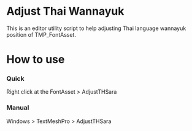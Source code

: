 # Adjust Thai Wannayuk
This is an editor utility script to help adjusting Thai language wannayuk position of TMP_FontAsset.
# How to use
### Quick
Right click at the FontAsset > AdjustTHSara
### Manual
Windows > TextMeshPro > AdjustTHSara

